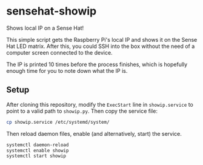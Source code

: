 # sensehat-showip
Shows local IP on a Sense Hat!

This simple script gets the Raspberry Pi's local IP
and shows it on the Sense Hat LED matrix. After this,
you could SSH into the box without the need of a
computer screen connected to the device.

The IP is printed 10 times before the process
finishes, which is hopefully enough time for you to
note down what the IP is.

## Setup

After cloning this repository, modify the `ExecStart`
line in `showip.service` to point to a valid path to
`showip.py`.  Then copy the service file:

```sh
cp showip.service /etc/systemd/system/
```

Then reload daemon files, enable (and alternatively,
start) the service.

```sh
systemctl daemon-reload
systemctl enable showip
systemctl start showip
```
